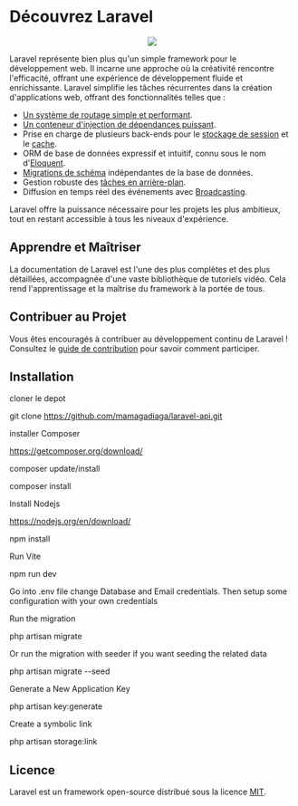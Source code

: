 # Découvrez Laravel

<p align="center"><img src="https://laravel.com/assets/img/components/logo-laravel.svg"></p>

<p align="center">

Laravel représente bien plus qu'un simple framework pour le développement web. Il incarne une approche où la créativité rencontre l'efficacité, offrant une expérience de développement fluide et enrichissante. Laravel simplifie les tâches récurrentes dans la création d'applications web, offrant des fonctionnalités telles que :

- [Un système de routage simple et performant](https://laravel.com/docs/routing).
- [Un conteneur d'injection de dépendances puissant](https://laravel.com/docs/container).
- Prise en charge de plusieurs back-ends pour le [stockage de session](https://laravel.com/docs/session) et le [cache](https://laravel.com/docs/cache).
- ORM de base de données expressif et intuitif, connu sous le nom d'[Eloquent](https://laravel.com/docs/eloquent).
- [Migrations de schéma](https://laravel.com/docs/migrations) indépendantes de la base de données.
- Gestion robuste des [tâches en arrière-plan](https://laravel.com/docs/queues).
- Diffusion en temps réel des événements avec [Broadcasting](https://laravel.com/docs/broadcasting).

Laravel offre la puissance nécessaire pour les projets les plus ambitieux, tout en restant accessible à tous les niveaux d'expérience.

## Apprendre et Maîtriser

La documentation de Laravel est l'une des plus complètes et des plus détaillées, accompagnée d'une vaste bibliothèque de tutoriels vidéo. Cela rend l'apprentissage et la maîtrise du framework à la portée de tous.

## Contribuer au Projet

Vous êtes encouragés à contribuer au développement continu de Laravel ! Consultez le [guide de contribution](https://laravel.com/docs/contributions) pour savoir comment participer.

## Installation
cloner le depot

git clone https://github.com/mamagadiaga/laravel-api.git

installer Composer

https://getcomposer.org/download/

composer update/install

composer install

Install Nodejs

https://nodejs.org/en/download/

npm install

Run Vite

npm run dev

Go into .env file change Database and Email credentials. Then setup some configuration with your own credentials

Run the migration

php artisan migrate

Or run the migration with seeder if you want seeding the related data

php artisan migrate --seed

Generate a New Application Key

php artisan key:generate

Create a symbolic link

php artisan storage:link

## Licence

Laravel est un framework open-source distribué sous la licence [MIT](https://opensource.org/licenses/MIT).
